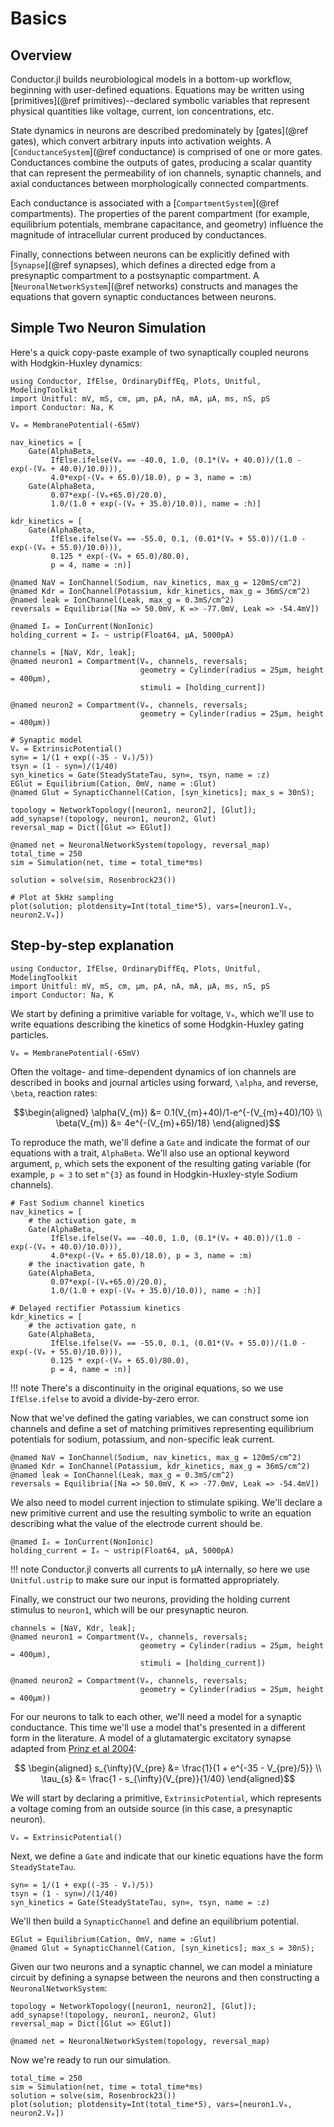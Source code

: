 # Basics

## Overview

Conductor.jl builds neurobiological models in a bottom-up workflow, beginning with
user-defined equations. Equations may be written using [primitives](@ref primitives)--declared
symbolic variables that represent physical quantities like voltage, current, ion
concentrations, etc.

State dynamics in neurons are described predominately by [gates](@ref gates), which convert
arbitrary inputs into activation weights. A [`ConductanceSystem`](@ref conductance) is
comprised of one or more gates. Conductances combine the outputs of gates, producing a
scalar quantity that can represent the permeability of ion channels, synaptic channels, and
axial conductances between morphologically connected compartments.

Each conductance is associated with a [`CompartmentSystem`](@ref compartments). The
properties of the parent compartment (for example, equilibrium potentials, membrane capacitance,
and geometry) influence the magnitude of intracellular current produced by conductances.

Finally, connections between neurons can be explicitly defined with [`Synapse`](@ref synapses),
which defines a directed edge from a presynaptic compartment to a postsynaptic compartment.
A [`NeuronalNetworkSystem`](@ref networks) constructs and manages the equations that govern
synaptic conductances between neurons.

## Simple Two Neuron Simulation

Here's a quick copy-paste example of two synaptically coupled neurons with Hodgkin-Huxley
dynamics:

```@example
using Conductor, IfElse, OrdinaryDiffEq, Plots, Unitful, ModelingToolkit
import Unitful: mV, mS, cm, µm, pA, nA, mA, µA, ms, nS, pS
import Conductor: Na, K

Vₘ = MembranePotential(-65mV)

nav_kinetics = [
    Gate(AlphaBeta,
         IfElse.ifelse(Vₘ == -40.0, 1.0, (0.1*(Vₘ + 40.0))/(1.0 - exp(-(Vₘ + 40.0)/10.0))),
         4.0*exp(-(Vₘ + 65.0)/18.0), p = 3, name = :m)
    Gate(AlphaBeta,
         0.07*exp(-(Vₘ+65.0)/20.0),
         1.0/(1.0 + exp(-(Vₘ + 35.0)/10.0)), name = :h)]

kdr_kinetics = [
    Gate(AlphaBeta,
         IfElse.ifelse(Vₘ == -55.0, 0.1, (0.01*(Vₘ + 55.0))/(1.0 - exp(-(Vₘ + 55.0)/10.0))),
         0.125 * exp(-(Vₘ + 65.0)/80.0),
         p = 4, name = :n)]

@named NaV = IonChannel(Sodium, nav_kinetics, max_g = 120mS/cm^2)
@named Kdr = IonChannel(Potassium, kdr_kinetics, max_g = 36mS/cm^2)
@named leak = IonChannel(Leak, max_g = 0.3mS/cm^2)
reversals = Equilibria([Na => 50.0mV, K => -77.0mV, Leak => -54.4mV])

@named Iₑ = IonCurrent(NonIonic)
holding_current = Iₑ ~ ustrip(Float64, µA, 5000pA)

channels = [NaV, Kdr, leak];
@named neuron1 = Compartment(Vₘ, channels, reversals;
                             geometry = Cylinder(radius = 25µm, height = 400µm),
                             stimuli = [holding_current])

@named neuron2 = Compartment(Vₘ, channels, reversals;
                             geometry = Cylinder(radius = 25µm, height = 400µm))

# Synaptic model
Vₓ = ExtrinsicPotential()
syn∞ = 1/(1 + exp((-35 - Vₓ)/5))
τsyn = (1 - syn∞)/(1/40)
syn_kinetics = Gate(SteadyStateTau, syn∞, τsyn, name = :z)
EGlut = Equilibrium(Cation, 0mV, name = :Glut)
@named Glut = SynapticChannel(Cation, [syn_kinetics]; max_s = 30nS);

topology = NetworkTopology([neuron1, neuron2], [Glut]);
add_synapse!(topology, neuron1, neuron2, Glut)
reversal_map = Dict([Glut => EGlut])

@named net = NeuronalNetworkSystem(topology, reversal_map)
total_time = 250
sim = Simulation(net, time = total_time*ms)

solution = solve(sim, Rosenbrock23())

# Plot at 5kHz sampling
plot(solution; plotdensity=Int(total_time*5), vars=[neuron1.Vₘ, neuron2.Vₘ])
```

## Step-by-step explanation
```@setup gate_example
using Conductor, IfElse, OrdinaryDiffEq, Plots, Unitful, ModelingToolkit
import Unitful: mV, mS, cm, µm, pA, nA, mA, µA, ms, nS, pS
import Conductor: Na, K
```
We start by defining a primitive variable for voltage, `Vₘ`, which we'll use to write
equations describing the kinetics of some Hodgkin-Huxley gating particles.

```@example gate_example; continued = true
Vₘ = MembranePotential(-65mV)
```
Often the voltage- and time-dependent dynamics of ion channels are described in books and
journal articles using forward, ``\alpha``, and reverse, ``\beta``, reaction rates:

```math
\begin{aligned}
\alpha(V_{m}) &= 0.1(V_{m}+40)/1-e^{-(V_{m}+40)/10} \\
\beta(V_{m}) &= 4e^{-(V_{m}+65)/18}
\end{aligned}
```
To reproduce the math, we'll define a `Gate` and indicate the format of our equations with a
trait, `AlphaBeta`. We'll also use an optional keyword argument, `p`, which sets the
exponent of the resulting gating variable (for example, `p = 3` to set ``m^{3}`` as found in
Hodgkin-Huxley-style Sodium channels). 

```@example gate_example; continued = true
# Fast Sodium channel kinetics
nav_kinetics = [
    # the activation gate, m
    Gate(AlphaBeta,
         IfElse.ifelse(Vₘ == -40.0, 1.0, (0.1*(Vₘ + 40.0))/(1.0 - exp(-(Vₘ + 40.0)/10.0))),
         4.0*exp(-(Vₘ + 65.0)/18.0), p = 3, name = :m)
    # the inactivation gate, h
    Gate(AlphaBeta,
         0.07*exp(-(Vₘ+65.0)/20.0),
         1.0/(1.0 + exp(-(Vₘ + 35.0)/10.0)), name = :h)]

# Delayed rectifier Potassium kinetics
kdr_kinetics = [
    # the activation gate, n
    Gate(AlphaBeta,
         IfElse.ifelse(Vₘ == -55.0, 0.1, (0.01*(Vₘ + 55.0))/(1.0 - exp(-(Vₘ + 55.0)/10.0))),
         0.125 * exp(-(Vₘ + 65.0)/80.0),
         p = 4, name = :n)]
```
!!! note
    There's a discontinuity in the original equations, so we use `IfElse.ifelse` to avoid a
    divide-by-zero error.

Now that we've defined the gating variables, we can construct some ion channels and define a
set of matching primitives representing equilibrium potentials for sodium, potassium, and
non-specific leak current. 

```@example gate_example; continued = true
@named NaV = IonChannel(Sodium, nav_kinetics, max_g = 120mS/cm^2)
@named Kdr = IonChannel(Potassium, kdr_kinetics, max_g = 36mS/cm^2)
@named leak = IonChannel(Leak, max_g = 0.3mS/cm^2)
reversals = Equilibria([Na => 50.0mV, K => -77.0mV, Leak => -54.4mV])
```
We also need to model current injection to stimulate spiking. We'll declare a new primitive
current and use the resulting symbolic to write an equation describing what the value of the
electrode current should be.

```@example gate_example; continued = true
@named Iₑ = IonCurrent(NonIonic)
holding_current = Iₑ ~ ustrip(Float64, µA, 5000pA)
```
!!! note
    Conductor.jl converts all currents to µA internally, so here we use `Unitful.ustrip` to
    make sure our input is formatted appropriately.

Finally, we construct our two neurons, providing the holding current stimulus to `neuron1`,
which will be our presynaptic neuron.

```@example gate_example
channels = [NaV, Kdr, leak];
@named neuron1 = Compartment(Vₘ, channels, reversals;
                             geometry = Cylinder(radius = 25µm, height = 400µm),
                             stimuli = [holding_current])

@named neuron2 = Compartment(Vₘ, channels, reversals;
                             geometry = Cylinder(radius = 25µm, height = 400µm))
``` 
For our neurons to talk to each other, we'll need a model for a synaptic conductance. This
time we'll use a model that's presented in a different form in the literature. A model of a
glutamatergic excitatory synapse adapted from
[Prinz et al 2004](https://www.nature.com/articles/nn1352):

```math
    \begin{aligned}
    s_{\infty}(V_{pre} &= \frac{1}{1 + e^{-35 - V_{pre}/5}} \\
    \tau_{s}   &= \frac{1 - s_{\infty}(V_{pre}}{1/40}
    \end{aligned}
```
We will start by declaring a primitive, `ExtrinsicPotential`, which represents a voltage
coming from an outside source (in this case, a presynaptic neuron). 

```@example gate_example; continued=true
Vₓ = ExtrinsicPotential()
```
Next, we define a `Gate` and indicate that our kinetic equations have the form
`SteadyStateTau`. 

```@example gate_example; continued=true
syn∞ = 1/(1 + exp((-35 - Vₓ)/5))
τsyn = (1 - syn∞)/(1/40)
syn_kinetics = Gate(SteadyStateTau, syn∞, τsyn, name = :z)
```
We'll then build a `SynapticChannel` and define an equilibrium potential.

```@example gate_example; continued=true
EGlut = Equilibrium(Cation, 0mV, name = :Glut)
@named Glut = SynapticChannel(Cation, [syn_kinetics]; max_s = 30nS);
```
Given our two neurons and a synaptic channel, we can model a miniature circuit by defining
a synapse between the neurons and then constructing a `NeuronalNetworkSystem`:

```@example gate_example; continued=true
topology = NetworkTopology([neuron1, neuron2], [Glut]);
add_synapse!(topology, neuron1, neuron2, Glut)
reversal_map = Dict([Glut => EGlut])

@named net = NeuronalNetworkSystem(topology, reversal_map)
```
Now we're ready to run our simulation.

```@example gate_example
total_time = 250
sim = Simulation(net, time = total_time*ms)
solution = solve(sim, Rosenbrock23())
plot(solution; plotdensity=Int(total_time*5), vars=[neuron1.Vₘ, neuron2.Vₘ])
```
